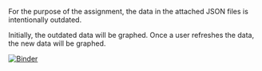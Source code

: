 For the purpose of the assignment, the data in the attached JSON files is intentionally outdated.

Initially, the outdated data will be graphed. Once a user refreshes the data, the new data will be graphed. 

[![Binder](https://mybinder.org/badge_logo.svg)](https://mybinder.org/v2/gh/matthewstreets/covid19-dashboard/HEAD?labpath=CovidDashboard.ipynb)